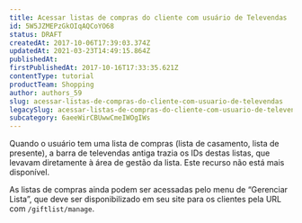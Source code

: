 ```yaml
---
title: Acessar listas de compras do cliente com usuário de Televendas
id: 5W5JZMEPzGkOIqAQCoYO68
status: DRAFT
createdAt: 2017-10-06T17:39:03.374Z
updatedAt: 2021-03-23T14:49:15.864Z
publishedAt: 
firstPublishedAt: 2017-10-16T17:33:35.621Z
contentType: tutorial
productTeam: Shopping
author: authors_59
slug: acessar-listas-de-compras-do-cliente-com-usuario-de-televendas
legacySlug: acessar-listas-de-compras-do-cliente-com-usuario-de-televendas
subcategory: 6aeeWirCBUwwCmeIWOgIWs
---
```


Quando o usuário tem uma lista de compras (lista de casamento, lista de presente), a barra de televendas antiga trazia os IDs destas listas, que levavam diretamente à área de gestão da lista. Este recurso não está mais disponível.

As listas de compras ainda podem ser acessadas pelo menu de “Gerenciar Lista”, que deve ser disponibilizado em seu site para os clientes pela URL com `/giftlist/manage`.
